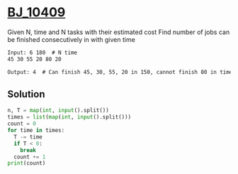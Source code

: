 # [BJ_10409](https://acmicpc.net/problem/10409)

Given N, time and N tasks with their estimated cost
Find number of jobs can be finished consecutively in with given time

```txt
Input: 6 180  # N time
45 30 55 20 80 20

Output: 4  # Can finish 45, 30, 55, 20 in 150, cannot finish 80 in time
```

## Solution

```py
n, T = map(int, input().split())
times = list(map(int, input().split()))
count = 0
for time in times:
  T -= time
  if T < 0:
    break
  count += 1
print(count)
```
